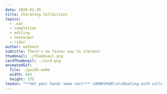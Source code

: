 ```yaml
---
date: 2020-01-29
title: Iterating Collections
topics:
  - .net
  - completion
  - editing
  - resharper
  - rider
author: matkoch
subtitle: There's no faster way to iterate!
thumbnail: ./thumbnail.png
cardThumbnail: ./card.png
animatedGif:
  file: ./guide.webm
  width: 643
  height: 375
leadin: "**Get your hands some rest!** \U0001F60C\n\nDealing with collection-like objects is easy if you have **live and postfix templates** at your finger tips. Either write `foreach` as a single word, or add `.foreach` at the end of your collection object. Then, just hit **TAB** and confirm the different hotspot variables: collection object (only live template), type name vs. `var` keyword, and the iteration variable name. In most cases, the **variable name can already be inferred** from the collection object name. Good naming pays off! \U0001F609\n\n Which way is your favorite? ⭐️\n\n### See Also\n- [Postfix Templates](https://www.jetbrains.com/help/resharper/Postfix_Templates.html)\n- [Live Templates](https://www.jetbrains.com/help/rider/Using_Live_Templates.html)\n"
---
```


